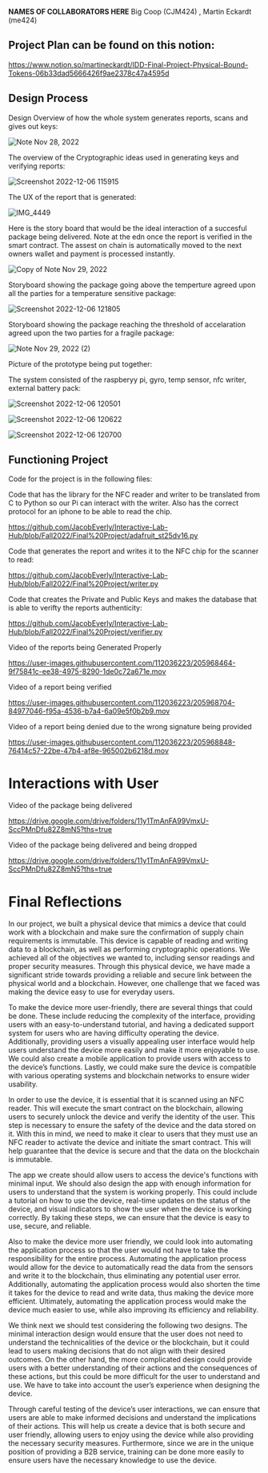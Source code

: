 **NAMES OF COLLABORATORS HERE**
Big Coop (CJM424) , Martin Eckardt (me424)

## Project Plan can be found on this notion:
https://www.notion.so/martineckardt/IDD-Final-Project-Physical-Bound-Tokens-06b33dad5666426f9ae2378c47a4595d

## Design Process

Design Overview of how the whole system generates reports, scans and gives out keys:

![Note Nov 28, 2022](https://user-images.githubusercontent.com/112036223/205974335-43f136e9-e9ec-4a96-b218-fb4089cf2d26.jpg)

The overview of the Cryptographic ideas used in generating keys and verifying reports:

![Screenshot 2022-12-06 115915](https://user-images.githubusercontent.com/112036223/205975029-1821e5d0-c007-4e22-9f27-4ec91ac54637.png)


The UX of the report that is generated:

![IMG_4449](https://user-images.githubusercontent.com/112036223/205974551-6aca144e-5346-40c4-8459-a12d5a8110dc.jpeg)



Here is the story board that would be the ideal interaction of a succesful package being delivered. Note at the edn once the report is verified in the smart contract. The assest on chain is automatically moved to the next owners wallet and payment is processed instantly.

![Copy of Note Nov 29, 2022](https://user-images.githubusercontent.com/112036223/205970907-e0778724-4273-4379-9f92-fd699730b72f.jpg)

Storyboard showing the package going above the temperture agreed upon all the parties for a temperature sensitive package:

![Screenshot 2022-12-06 121805](https://user-images.githubusercontent.com/112036223/205978939-1ac5100b-80b0-4b9f-9062-784e4930072c.png)


Storyboard showing the package reaching the threshold of accelaration agreed upon the two parties for a fragile package:

![Note Nov 29, 2022 (2)](https://user-images.githubusercontent.com/112036223/205971469-3cbad939-2d9a-4a3d-bc0d-2eed2ea74bc7.jpg)

Picture of the prototype being put together:

The system consisted of the raspberyy pi, gyro, temp sensor, nfc writer, external battery pack:

![Screenshot 2022-12-06 120501](https://user-images.githubusercontent.com/112036223/205976213-e4d11cb7-6bc0-44cb-9931-2f03d3eaa8df.png)


![Screenshot 2022-12-06 120622](https://user-images.githubusercontent.com/112036223/205976489-7fe61820-7d7b-42c5-b721-4aeaf978f5fe.png)


![Screenshot 2022-12-06 120700](https://user-images.githubusercontent.com/112036223/205976594-a96f82aa-a6c5-4be0-b094-2ae51bd4e9fb.png)



## Functioning Project

Code for the project is in the following files:

Code that has the library for the NFC reader and writer to be translated from C to Python so our Pi can interact with the writer. Also has the correct protocol for an iphone to be able to read the chip.

https://github.com/JacobEverly/Interactive-Lab-Hub/blob/Fall2022/Final%20Project/adafruit_st25dv16.py

Code that generates the report and writes it to the NFC chip for the scanner to read:

https://github.com/JacobEverly/Interactive-Lab-Hub/blob/Fall2022/Final%20Project/writer.py

Code that creates the Private and Public Keys and makes the database that is able to verifty the reports authenticity:

https://github.com/JacobEverly/Interactive-Lab-Hub/blob/Fall2022/Final%20Project/verifier.py

Video of the reports being Generated Properly



https://user-images.githubusercontent.com/112036223/205968464-9f75841c-ee38-4975-8290-1de0c72a671e.mov


Video of a report being verified



https://user-images.githubusercontent.com/112036223/205968704-84977046-f95a-4536-b7a4-6a09e5f0b2b9.mov


Video of a report being denied due to the wrong signature being provided



https://user-images.githubusercontent.com/112036223/205968848-76414c57-22be-47b4-af8e-965002b6218d.mov


# Interactions with User

Video of the package being delivered


https://drive.google.com/drive/folders/11y1TmAnFA99VmxU-SccPMnDfu82Z8mN5?ths=true


Video of the package being delivered and being dropped

https://drive.google.com/drive/folders/11y1TmAnFA99VmxU-SccPMnDfu82Z8mN5?ths=true


# Final Reflections

In our project, we built a physical device that mimics a device that could work with a blockchain and make sure the confirmation of supply chain requirements is immutable. This device is capable of reading and writing data to a blockchain, as well as performing cryptographic operations. We achieved all of the objectives we wanted to, including sensor readings and proper security measures. Through this physical device, we have made a significant stride towards providing a reliable and secure link between the physical world and a blockchain. However, one challenge that we faced was making the device easy to use for everyday users.

 To make the device more user-friendly, there are several things that could be done. These include reducing the complexity of the interface, providing users with an easy-to-understand tutorial, and having a dedicated support system for users who are having difficulty operating the device. Additionally, providing users a visually appealing user interface would help users understand the device more easily and make it more enjoyable to use. We could also create a mobile application to provide users with access to the device’s functions. Lastly, we could make sure the device is compatible with various operating systems and blockchain networks to ensure wider usability. 

In order to use the device, it is essential that it is scanned using an NFC reader. This will execute the smart contract on the blockchain, allowing users to securely unlock the device and verify the identity of the user. This step is necessary to ensure the safety of the device and the data stored on it. With this in mind, we need to make it clear to users that they must use an NFC reader to activate the device and initiate the smart contract. This will help guarantee that the device is secure and that the data on the blockchain is immutable.

The app we create should allow users to access the device's functions with minimal input. We should also design the app with enough information for users to understand that the system is working properly. This could include a tutorial on how to use the device, real-time updates on the status of the device, and visual indicators to show the user when the device is working correctly. By taking these steps, we can ensure that the device is easy to use, secure, and reliable.

Also to make the device more user friendly, we could look into automating the application process so that the user would not have to take the responsibility for the entire process. Automating the application process would allow for the device to automatically read the data from the sensors and write it to the blockchain, thus eliminating any potential user error. Additionally, automating the application process would also shorten the time it takes for the device to read and write data, thus making the device more efficient. Ultimately, automating the application process would make the device much easier to use, while also improving its efficiency and reliability.

We think next we should test considering the following two designs. The minimal interaction design would ensure that the user does not need to understand the technicalities of the device or the blockchain, but it could lead to users making decisions that do not align with their desired outcomes. On the other hand, the more complicated design could provide users with a better understanding of their actions and the consequences of these actions, but this could be more difficult for the user to understand and use. We have to take into account the user’s experience when designing the device. 

Through careful testing of the device’s user interactions, we can ensure that users are able to make informed decisions and understand the implications of their actions. This will help us create a device that is both secure and user friendly, allowing users to enjoy using the device while also providing the necessary security measures. Furthermore, since we are in the unique position of providing a B2B service, training can be done more easily to ensure users have the necessary knowledge to use the device.

